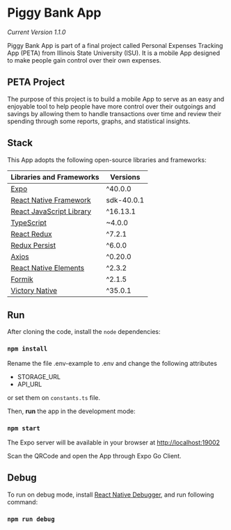 # Piggy Bank App

_Current Version 1.1.0_

Piggy Bank App is part of a final project called Personal Expenses Tracking App (PETA) 
from Illinois State University (ISU). It is a mobile App designed to make people gain 
control over their own expenses.

## PETA Project

The purpose of this project is to build a mobile App to serve as 
an easy and enjoyable tool to help people have more control over their outgoings 
and savings by allowing them to handle transactions over time and review their 
spending through some reports, graphs, and statistical insights. 

## Stack

This App adopts the following open-source libraries and frameworks:

| Libraries and Frameworks                                                  | Versions    |
| ------------------------------------------------------------------------- | ----------- |
| [Expo](https://expo.io)                                                   | ^40.0.0     |
| [React Native Framework](https://reactnative.dev)                         | sdk-40.0.1  |
| [React JavaScript Library](https://reactjs.org)                           | ^16.13.1    |
| [TypeScript](https://www.typescriptlang.org)                              | ~4.0.0      |
| [React Redux](https://react-redux.js.org)                                 | ^7.2.1      |
| [Redux Persist](https://github.com/rt2zz/redux-persist)                   | ^6.0.0      |
| [Axios](https://github.com/axios/axios)                                   | ^0.20.0     |
| [React Native Elements](https://reactnativeelements.com)                  | ^2.3.2      |
| [Formik](https://formik.org)                                              | ^2.1.5      |
| [Victory Native](https://formidable.com/open-source/victory/docs/native)  | ^35.0.1     |

## Run

After cloning the code, install the `node` dependencies:

### `npm install`

Rename the file .env-example to .env and change the following attributes 

- STORAGE_URL
- API_URL

or set them on `constants.ts` file.

Then, **run** the app in the development mode:

### `npm start`

The Expo server will be available in your browser at 
[http://localhost:19002](http://localhost:19002)

Scan the QRCode and open the App through Expo Go Client.

## Debug

To run on debug mode, install 
[React Native Debugger](https://github.com/jhen0409/react-native-debugger),
and run following command:

### `npm run debug`